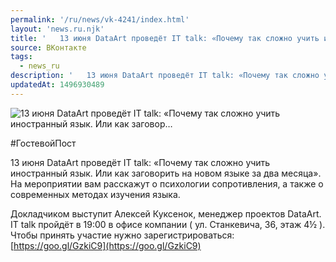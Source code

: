 ```yaml
---
permalink: '/ru/news/vk-4241/index.html'
layout: 'news.ru.njk'
title: '   13 июня DataArt проведёт IT talk: «Почему так сложно учить иностранный язык. Или как заговор…'
source: ВКонтакте
tags:
  - news_ru
description: '   13 июня DataArt проведёт IT talk: «Почему так сложно учить иностранный язык. Или как заговор…'
updatedAt: 1496930489
---
```

![   13 июня DataArt проведёт IT talk: «Почему так сложно учить иностранный язык. Или как заговор…](https://sun9-25.userapi.com/impf/c840132/v840132195/a698/r0dAhkSRAD0.jpg?size=1280x905&quality=96&sign=9b4e7ee9803e0bbc1fe869965baa19d4&c_uniq_tag=NQaIm05xfd7-HYnQGRr1s4TkJ9ztFit8BTl27rWPkao&type=album)

#ГостевойПост

13 июня DataArt проведёт IT talk: «Почему так сложно учить иностранный язык. Или как заговорить на новом языке за два месяца». На мероприятии вам расскажут о психологии сопротивления, а также о современных методах изучения языка.

Докладчиком выступит Алексей Куксенок, менеджер проектов DataArt.
IT talk пройдёт в 19:00 в офисе компании ( ул. Станкевича, 36, этаж 4½ ).
Чтобы принять участие нужно зарегистрироваться: [https://goo.gl/GzkiC9](https://goo.gl/GzkiC9)
